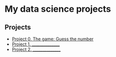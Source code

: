 # My data science projects

## Projects
* [Project 0. The game: Guess the number](https://github.com/AlekseyCom/sf_data_science/tree/main/project_0)
* [Project 1. ______________](___________)
* [Project 2. ______________](___________)
